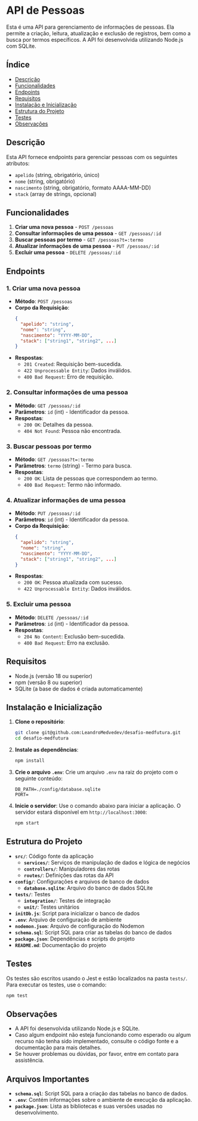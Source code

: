 # API de Pessoas

Esta é uma API para gerenciamento de informações de pessoas. Ela permite a criação, leitura, atualização e exclusão de registros, bem como a busca por termos específicos. A API foi desenvolvida utilizando Node.js com SQLite.

## Índice

- [Descrição](#descrição)
- [Funcionalidades](#funcionalidades)
- [Endpoints](#endpoints)
- [Requisitos](#requisitos)
- [Instalação e Inicialização](#instalação-e-inicialização)
- [Estrutura do Projeto](#estrutura-do-projeto)
- [Testes](#testes)
- [Observações](#observações)

## Descrição

Esta API fornece endpoints para gerenciar pessoas com os seguintes atributos:

- `apelido` (string, obrigatório, único)
- `nome` (string, obrigatório)
- `nascimento` (string, obrigatório, formato AAAA-MM-DD)
- `stack` (array de strings, opcional)

## Funcionalidades

1. **Criar uma nova pessoa** - `POST /pessoas`
2. **Consultar informações de uma pessoa** - `GET /pessoas/:id`
3. **Buscar pessoas por termo** - `GET /pessoas?t=:termo`
4. **Atualizar informações de uma pessoa** - `PUT /pessoas/:id`
5. **Excluir uma pessoa** - `DELETE /pessoas/:id`

## Endpoints

### 1. Criar uma nova pessoa

- **Método**: `POST /pessoas`
- **Corpo da Requisição**:
  ```json
  {
    "apelido": "string",
    "nome": "string",
    "nascimento": "YYYY-MM-DD",
    "stack": ["string1", "string2", ...]
  }
  ```
- **Respostas**:
  - `201 Created`: Requisição bem-sucedida.
  - `422 Unprocessable Entity`: Dados inválidos.
  - `400 Bad Request`: Erro de requisição.

### 2. Consultar informações de uma pessoa

- **Método**: `GET /pessoas/:id`
- **Parâmetros**: `id` (int) - Identificador da pessoa.
- **Respostas**:
  - `200 OK`: Detalhes da pessoa.
  - `404 Not Found`: Pessoa não encontrada.

### 3. Buscar pessoas por termo

- **Método**: `GET /pessoas?t=:termo`
- **Parâmetros**: `termo` (string) - Termo para busca.
- **Respostas**:
  - `200 OK`: Lista de pessoas que correspondem ao termo.
  - `400 Bad Request`: Termo não informado.

### 4. Atualizar informações de uma pessoa

- **Método**: `PUT /pessoas/:id`
- **Parâmetros**: `id` (int) - Identificador da pessoa.
- **Corpo da Requisição**:
  ```json
  {
    "apelido": "string",
    "nome": "string",
    "nascimento": "YYYY-MM-DD",
    "stack": ["string1", "string2", ...]
  }
  ```
- **Respostas**:
  - `200 OK`: Pessoa atualizada com sucesso.
  - `422 Unprocessable Entity`: Dados inválidos.

### 5. Excluir uma pessoa

- **Método**: `DELETE /pessoas/:id`
- **Parâmetros**: `id` (int) - Identificador da pessoa.
- **Respostas**:
  - `204 No Content`: Exclusão bem-sucedida.
  - `400 Bad Request`: Erro na exclusão.

## Requisitos

- Node.js (versão 18 ou superior)
- npm (versão 8 ou superior)
- SQLite (a base de dados é criada automaticamente)

## Instalação e Inicialização

1. **Clone o repositório**:

   ```bash
   git clone git@github.com:LeandroMedvedev/desafio-medfutura.git
   cd desafio-medfutura
   ```

2. **Instale as dependências**:

   ```bash
   npm install
   ```

3. **Crie o arquivo `.env`**:
   Crie um arquivo `.env` na raiz do projeto com o seguinte conteúdo:

   ```env
   DB_PATH=./config/database.sqlite
   PORT=
   ```

4. **Inicie o servidor**:
   Use o comando abaixo para iniciar a aplicação. O servidor estará disponível em `http://localhost:3000`:

   ```bash
   npm start
   ```

## Estrutura do Projeto

- **`src/`**: Código fonte da aplicação
  - **`services/`**: Serviços de manipulação de dados e lógica de negócios
  - **`controllers/`**: Manipuladores das rotas
  - **`routes/`**: Definições das rotas da API
- **`config/`**: Configurações e arquivos de banco de dados
  - **`database.sqlite`**: Arquivo do banco de dados SQLite
- **`tests/`**: Testes
  - **`integration/`**: Testes de integração
  - **`unit/`**: Testes unitários
- **`initDb.js`**: Script para inicializar o banco de dados
- **`.env`**: Arquivo de configuração de ambiente
- **`nodemon.json`**: Arquivo de configuração do Nodemon
- **`schema.sql`**: Script SQL para criar as tabelas do banco de dados
- **`package.json`**: Dependências e scripts do projeto
- **`README.md`**: Documentação do projeto

## Testes

Os testes são escritos usando o Jest e estão localizados na pasta `tests/`. Para executar os testes, use o comando:

```bash
npm test
```

## Observações

- A API foi desenvolvida utilizando Node.js e SQLite.
- Caso algum endpoint não esteja funcionando como esperado ou algum recurso não tenha sido implementado, consulte o código fonte e a documentação para mais detalhes.
- Se houver problemas ou dúvidas, por favor, entre em contato para assistência.

## Arquivos Importantes

- **`schema.sql`**: Script SQL para a criação das tabelas no banco de dados.
- **`.env`**: Contém informações sobre o ambiente de execução da aplicação.
- **`package.json`**: Lista as bibliotecas e suas versões usadas no desenvolvimento.
